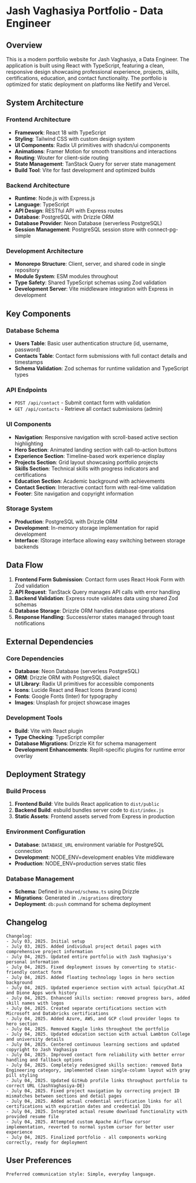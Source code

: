 # Jash Vaghasiya Portfolio - Data Engineer

## Overview

This is a modern portfolio website for Jash Vaghasiya, a Data Engineer. The application is built using React with TypeScript, featuring a clean, responsive design showcasing professional experience, projects, skills, certifications, education, and contact functionality. The portfolio is optimized for static deployment on platforms like Netlify and Vercel.

## System Architecture

### Frontend Architecture
- **Framework**: React 18 with TypeScript
- **Styling**: Tailwind CSS with custom design system
- **UI Components**: Radix UI primitives with shadcn/ui components
- **Animations**: Framer Motion for smooth transitions and interactions
- **Routing**: Wouter for client-side routing
- **State Management**: TanStack Query for server state management
- **Build Tool**: Vite for fast development and optimized builds

### Backend Architecture
- **Runtime**: Node.js with Express.js
- **Language**: TypeScript
- **API Design**: RESTful API with Express routes
- **Database**: PostgreSQL with Drizzle ORM
- **Database Provider**: Neon Database (serverless PostgreSQL)
- **Session Management**: PostgreSQL session store with connect-pg-simple

### Development Architecture
- **Monorepo Structure**: Client, server, and shared code in single repository
- **Module System**: ESM modules throughout
- **Type Safety**: Shared TypeScript schemas using Zod validation
- **Development Server**: Vite middleware integration with Express in development

## Key Components

### Database Schema
- **Users Table**: Basic user authentication structure (id, username, password)
- **Contacts Table**: Contact form submissions with full contact details and timestamps
- **Schema Validation**: Zod schemas for runtime validation and TypeScript types

### API Endpoints
- `POST /api/contact` - Submit contact form with validation
- `GET /api/contacts` - Retrieve all contact submissions (admin)

### UI Components
- **Navigation**: Responsive navigation with scroll-based active section highlighting
- **Hero Section**: Animated landing section with call-to-action buttons
- **Experience Section**: Timeline-based work experience display
- **Projects Section**: Grid layout showcasing portfolio projects
- **Skills Section**: Technical skills with progress indicators and certifications
- **Education Section**: Academic background with achievements
- **Contact Section**: Interactive contact form with real-time validation
- **Footer**: Site navigation and copyright information

### Storage System
- **Production**: PostgreSQL with Drizzle ORM
- **Development**: In-memory storage implementation for rapid development
- **Interface**: IStorage interface allowing easy switching between storage backends

## Data Flow

1. **Frontend Form Submission**: Contact form uses React Hook Form with Zod validation
2. **API Request**: TanStack Query manages API calls with error handling
3. **Backend Validation**: Express route validates data using shared Zod schemas
4. **Database Storage**: Drizzle ORM handles database operations
5. **Response Handling**: Success/error states managed through toast notifications

## External Dependencies

### Core Dependencies
- **Database**: Neon Database (serverless PostgreSQL)
- **ORM**: Drizzle ORM with PostgreSQL dialect
- **UI Library**: Radix UI primitives for accessible components
- **Icons**: Lucide React and React Icons (brand icons)
- **Fonts**: Google Fonts (Inter) for typography
- **Images**: Unsplash for project showcase images

### Development Tools
- **Build**: Vite with React plugin
- **Type Checking**: TypeScript compiler
- **Database Migrations**: Drizzle Kit for schema management
- **Development Enhancements**: Replit-specific plugins for runtime error overlay

## Deployment Strategy

### Build Process
1. **Frontend Build**: Vite builds React application to `dist/public`
2. **Backend Build**: esbuild bundles server code to `dist/index.js`
3. **Static Assets**: Frontend assets served from Express in production

### Environment Configuration
- **Database**: `DATABASE_URL` environment variable for PostgreSQL connection
- **Development**: NODE_ENV=development enables Vite middleware
- **Production**: NODE_ENV=production serves static files

### Database Management
- **Schema**: Defined in `shared/schema.ts` using Drizzle
- **Migrations**: Generated in `./migrations` directory
- **Deployment**: `db:push` command for schema deployment

## Changelog

```
Changelog:
- July 03, 2025. Initial setup
- July 03, 2025. Added individual project detail pages with comprehensive project information
- July 04, 2025. Updated entire portfolio with Jash Vaghasiya's personal information
- July 04, 2025. Fixed deployment issues by converting to static-friendly contact form
- July 04, 2025. Added floating technology logos in hero section background
- July 04, 2025. Updated experience section with actual SpicyChat.AI and Dione Apps work history
- July 04, 2025. Enhanced skills section: removed progress bars, added skill names with logos
- July 04, 2025. Created separate certifications section with Microsoft and Databricks certifications
- July 04, 2025. Added Azure, AWS, and GCP cloud provider logos to hero section
- July 04, 2025. Removed Kaggle links throughout the portfolio
- July 04, 2025. Updated education section with actual Lambton College and university details
- July 04, 2025. Centered continuous learning sections and updated copyright to Jash Vaghasiya
- July 04, 2025. Improved contact form reliability with better error handling and fallback options
- July 04, 2025. Completely redesigned skills section: removed Data Engineering category, implemented clean single-column layout with gray pill styling
- July 04, 2025. Updated GitHub profile links throughout portfolio to correct URL (JashVaghasiya-DE)
- July 04, 2025. Fixed project navigation by correcting project ID mismatches between sections and detail pages
- July 04, 2025. Added actual credential verification links for all certifications with expiration dates and credential IDs
- July 04, 2025. Integrated actual resume download functionality with provided resume file
- July 04, 2025. Attempted custom Apache Airflow cursor implementation, reverted to normal system cursor for better user experience
- July 04, 2025. Finalized portfolio - all components working correctly, ready for deployment
```

## User Preferences

```
Preferred communication style: Simple, everyday language.
```